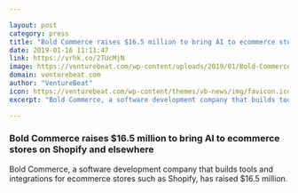 ```yaml
---

layout: post
category: press
title: "Bold Commerce raises $16.5 million to bring AI to ecommerce stores on Shopify and elsewhere"
date: 2019-01-16 11:11:47
link: https://vrhk.co/2TUcMjN
image: https://venturebeat.com/wp-content/uploads/2019/01/Bold-Commerce.jpg?w=1200&strip=all
domain: venturebeat.com
author: "VentureBeat"
icon: https://venturebeat.com/wp-content/themes/vb-news/img/favicon.ico
excerpt: "Bold Commerce, a software development company that builds tools and integrations for ecommerce stores such as Shopify, has raised $16.5 million."

---
```


### Bold Commerce raises $16.5 million to bring AI to ecommerce stores on Shopify and elsewhere

Bold Commerce, a software development company that builds tools and integrations for ecommerce stores such as Shopify, has raised $16.5 million.